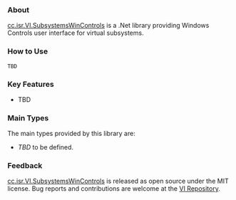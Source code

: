 ### About

[cc.isr.VI.SubsystemsWinControls] is a .Net library providing Windows Controls user interface for virtual subsystems.

### How to Use

```
TBD
```

### Key Features

* TBD

### Main Types

The main types provided by this library are:

* _TBD_ to be defined.

### Feedback

[cc.isr.VI.SubsystemsWinControls] is released as open source under the MIT license.
Bug reports and contributions are welcome at the [VI Repository].

[VI Repository]: https://bitbucket.org/davidhary/dn.vi
[cc.isr.VI.SubsystemsWinControls]: https://bitbucket.org/davidhary/dn.vi/src/ui/

